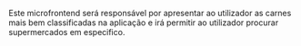 Este microfrontend será responsável por apresentar ao utilizador as carnes mais bem classificadas na aplicação e irá permitir ao utilizador procurar supermercados em especifico.
